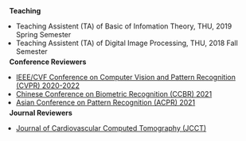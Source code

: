 <h4 style="margin:0 10px 0;">Teaching</h4>

- <autocolor>Teaching Assistent (TA) of Basic of Infomation Theory, THU, 2019 Spring Semester</autocolor>
- <autocolor>Teaching Assistent (TA) of Digital Image Processing, THU, 2018 Fall Semester</autocolor>

<h4 style="margin:-10px 10px 0;">Conference Reviewers</h4>

- <a href="http://cvpr2022.thecvf.com/" target="_blank"><autocolor>IEEE/CVF Conference on Computer Vision and Pattern Recognition (CVPR) 2020-2022</autocolor></a>
- <a href="https://ccbr99.cn/2021/" target="_blank"><autocolor>Chinese Conference on Biometric Recognition (CCBR) 2021</autocolor></a>
- <a href="https://brain.korea.ac.kr/acpr/" target="_blank"><autocolor>Asian Conference on Pattern Recognition (ACPR) 2021</autocolor></a>

<h4 style="margin:-10px 10px 0;">Journal Reviewers</h4>

- <a href="https://www.journalofcardiovascularct.com/" target="_blank"><autocolor>Journal of Cardiovascular Computed Tomography (JCCT)</autocolor></a>
